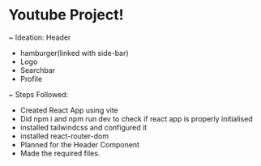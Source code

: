 # Youtube Project!

~ Ideation:
Header

- hamburger(linked with side-bar)
- Logo
- Searchbar
- Profile

~ Steps Followed:

- Created React App using vite
- Did npm i and npm run dev to check if react app is properly initialised
- installed tailwindcss and configured it
- installed react-router-dom
- Planned for the Header Component
- Made the required files.
